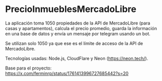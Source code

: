 # PrecioInmueblesMercadoLibre

La aplicación toma 1050 propiedades de la API de MercadoLibre (para casas y apartamentos), calcula el precio promedio, guarda la información en una base de datos y envía un mensaje por telegram usando un bot.

Se utilizan solo 1050 ya que ese es el límite de acceso de la API de MercadoLibre.

Tecnologías usadas: Node.js, CloudFlare y Neon (https://neon.tech/).

Base para el proyecto: https://x.com/ferminrp/status/1761413996727685442?s=20 